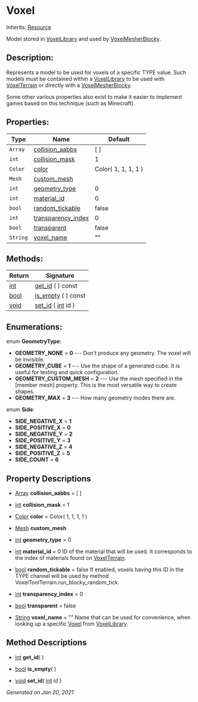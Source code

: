 # Voxel

Inherits: [Resource](https://docs.godotengine.org/en/stable/classes/class_resource.html)


Model stored in [VoxelLibrary](VoxelLibrary.md) and used by [VoxelMesherBlocky](VoxelMesherBlocky.md).

## Description: 

Represents a model to be used for voxels of a specific TYPE value. Such models must be contained within a [VoxelLibrary](VoxelLibrary.md) to be used with [VoxelTerrain](VoxelTerrain.md) or directly with a [VoxelMesherBlocky](VoxelMesherBlocky.md).

Some other various properties also exist to make it easier to implement games based on this technique (such as Minecraft).

## Properties: 


Type      | Name                                         | Default             
--------- | -------------------------------------------- | --------------------
`Array`   | [collision_aabbs](#i_collision_aabbs)        | [  ]                
`int`     | [collision_mask](#i_collision_mask)          | 1                   
`Color`   | [color](#i_color)                            | Color( 1, 1, 1, 1 ) 
`Mesh`    | [custom_mesh](#i_custom_mesh)                |                     
`int`     | [geometry_type](#i_geometry_type)            | 0                   
`int`     | [material_id](#i_material_id)                | 0                   
`bool`    | [random_tickable](#i_random_tickable)        | false               
`int`     | [transparency_index](#i_transparency_index)  | 0                   
`bool`    | [transparent](#i_transparent)                | false               
`String`  | [voxel_name](#i_voxel_name)                  | ""                  
<p></p>

## Methods: 


Return                                                                  | Signature                                                                                        
----------------------------------------------------------------------- | -------------------------------------------------------------------------------------------------
[int](https://docs.godotengine.org/en/stable/classes/class_int.html)    | [get_id](#i_get_id) ( ) const                                                                    
[bool](https://docs.godotengine.org/en/stable/classes/class_bool.html)  | [is_empty](#i_is_empty) ( ) const                                                                
[void](#)                                                               | [set_id](#i_set_id) ( [int](https://docs.godotengine.org/en/stable/classes/class_int.html) id )  
<p></p>

## Enumerations: 

enum **GeometryType**: 

- **GEOMETRY_NONE** = **0** --- Don't produce any geometry. The voxel will be invisible.
- **GEOMETRY_CUBE** = **1** --- Use the shape of a generated cube. It is useful for testing and quick configuration.
- **GEOMETRY_CUSTOM_MESH** = **2** --- Use the mesh specified in the [member mesh] property. This is the most versatile way to create shapes.
- **GEOMETRY_MAX** = **3** --- How many geometry modes there are.

enum **Side**: 

- **SIDE_NEGATIVE_X** = **1**
- **SIDE_POSITIVE_X** = **0**
- **SIDE_NEGATIVE_Y** = **2**
- **SIDE_POSITIVE_Y** = **3**
- **SIDE_NEGATIVE_Z** = **4**
- **SIDE_POSITIVE_Z** = **5**
- **SIDE_COUNT** = **6**


## Property Descriptions

- [Array](https://docs.godotengine.org/en/stable/classes/class_array.html)<span id="i_collision_aabbs"></span> **collision_aabbs** = [  ]


- [int](https://docs.godotengine.org/en/stable/classes/class_int.html)<span id="i_collision_mask"></span> **collision_mask** = 1


- [Color](https://docs.godotengine.org/en/stable/classes/class_color.html)<span id="i_color"></span> **color** = Color( 1, 1, 1, 1 )


- [Mesh](https://docs.godotengine.org/en/stable/classes/class_mesh.html)<span id="i_custom_mesh"></span> **custom_mesh**


- [int](https://docs.godotengine.org/en/stable/classes/class_int.html)<span id="i_geometry_type"></span> **geometry_type** = 0


- [int](https://docs.godotengine.org/en/stable/classes/class_int.html)<span id="i_material_id"></span> **material_id** = 0
ID of the material that will be used. It corresponds to the index of materials found on [VoxelTerrain](VoxelTerrain.md).

- [bool](https://docs.godotengine.org/en/stable/classes/class_bool.html)<span id="i_random_tickable"></span> **random_tickable** = false
If enabled, voxels having this ID in the TYPE channel will be used by method VoxelToolTerrain.run_blocky_random_tick.

- [int](https://docs.godotengine.org/en/stable/classes/class_int.html)<span id="i_transparency_index"></span> **transparency_index** = 0


- [bool](https://docs.godotengine.org/en/stable/classes/class_bool.html)<span id="i_transparent"></span> **transparent** = false


- [String](https://docs.godotengine.org/en/stable/classes/class_string.html)<span id="i_voxel_name"></span> **voxel_name** = ""
Name that can be used for convenience, when looking up a specific [Voxel](Voxel.md) from [VoxelLibrary](VoxelLibrary.md).

## Method Descriptions

- [int](https://docs.godotengine.org/en/stable/classes/class_int.html)<span id="i_get_id"></span> **get_id**( ) 



- [bool](https://docs.godotengine.org/en/stable/classes/class_bool.html)<span id="i_is_empty"></span> **is_empty**( ) 



- [void](#)<span id="i_set_id"></span> **set_id**( [int](https://docs.godotengine.org/en/stable/classes/class_int.html) id ) 



_Generated on Jan 20, 2021_
